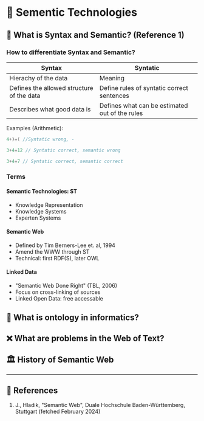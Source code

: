 # 💾 Sementic Technologies

## 🚀 What is Syntax and Semantic? (Reference 1)

### How to differentiate Syntax and Semantic?

| Syntax                                    | Syntatic                                       |
| ----------------------------------------- | ---------------------------------------------- |
| Hierachy of the data                      | Meaning                                        |
| Defines the allowed structure of the data | Define rules of syntatic correct sentences     |
| Describes what good data is               | Defines what can be estimated out of the rules |

Examples (Arithmetic):

```java
4+)=( //Syntatic wrong, -
```

```java
3+4=12 // Syntatic correct, semantic wrong
```

```java
3+4=7 // Syntatic correct, semantic correct
```

### Terms

#### Semantic Technologies: ST

- Knowledge Representation
- Knowledge Systems
- Experten Systems

#### Semantic Web

- Defined by Tim Berners-Lee et. al, 1994
- Amend the WWW through ST
- Technical: first RDF(S), later OWL

#### Linked Data

- "Semantic Web Done Right" (TBL, 2006)
- Focus on cross-linking of sources
- Linked Open Data: free accessable

## 🤘 What is ontology in informatics?

## ❌ What are problems in the Web of Text?

## 🏛️ History of Semantic Web

---

## 🦆 References

1. J., Hladik, "Semantic Web", Duale Hochschule Baden-Württemberg, Stuttgart (fetched February 2024)
